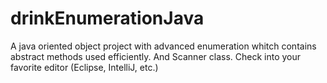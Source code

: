 # drinkEnumerationJava
A java oriented object project with advanced enumeration whitch contains abstract methods used efficiently. And Scanner class.
Check into your favorite editor (Eclipse, IntelliJ, etc.)
